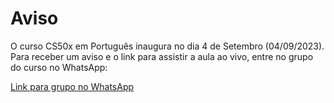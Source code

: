 Aviso
=======

O curso CS50x em Português inaugura no dia 4 de Setembro (04/09/2023). Para receber um aviso e o link para assistir a aula ao vivo, entre no grupo do curso no WhatsApp:

[Link para grupo no WhatsApp](https://chat.whatsapp.com/HTIeqmb62bnFPJceLP6HrY)
